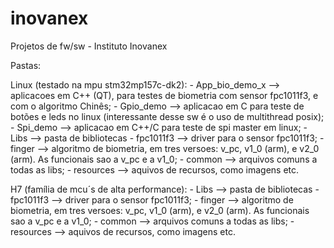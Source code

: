 # inovanex
Projetos de fw/sw - Instituto Inovanex

Pastas:

  Linux (testado na mpu stm32mp157c-dk2):
    - App_bio_demo_x --> aplicacoes em C++ (QT), para testes de biometria com sensor fpc1011f3, e com o algoritmo Chinês;
    - Gpio_demo --> aplicacao em C para teste de botões e leds no linux (interessante desse sw é o uso de multithread posix);
    - Spi_demo  --> aplicacao em C++/C para teste de spi master em linux;
    - Libs --> pasta de bibliotecas
      - fpc1011f3 --> driver para o sensor fpc1011f3;
      - finger    --> algoritmo de biometria, em tres versoes: v_pc, v1_0 (arm), e v2_0 (arm). As funcionais sao a v_pc e a v1_0;
      - common    --> arquivos comuns a todas as libs;
      - resources --> aquivos de recursos, como imagens etc.

  H7 (família de mcu´s de alta performance):
    - Libs --> pasta de bibliotecas
      - fpc1011f3 --> driver para o sensor fpc1011f3;
      - finger    --> algoritmo de biometria, em tres versoes: v_pc, v1_0 (arm), e v2_0 (arm). As funcionais sao a v_pc e a v1_0;
      - common    --> arquivos comuns a todas as libs;
      - resources --> aquivos de recursos, como imagens etc.
